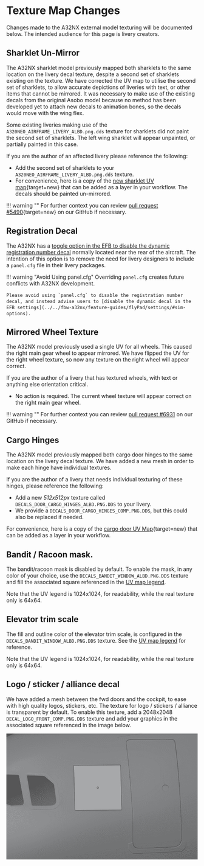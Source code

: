 # Texture Map Changes

Changes made to the A32NX external model texturing will be documented below. The intended audience for this page is livery creators.

## Sharklet Un-Mirror

The A32NX sharklet model previously mapped both sharklets to the same location on the livery decal texture, despite a second set of sharklets existing on the texture. We have corrected the UV map to utilise the second set of sharklets, to allow accurate depictions of liveries with text, or other items that cannot be mirrored. It was necessary to make use of the existing decals from the original Asobo model because no method has been developed yet to attach new decals to animation bones, so the decals would move with the wing flex.

Some existing liveries making use of the `A320NEO_AIRFRAME_LIVERY_ALBD.png.dds` texture for sharklets did not paint the second set of sharklets. The left wing sharklet will appear unpainted, or partially painted in this case.

If you are the author of an affected livery please reference the following:

- Add the second set of sharklets to your `A320NEO_AIRFRAME_LIVERY_ALBD.png.dds` texture.
- For convenience, here is a copy of the [new sharklet UV map](assets/a32nx-dev/sharklet_uv_4k.png){target=new} that can be added as a layer in your workflow. The decals should be painted un-mirrored.

!!! warning ""
    For further context you can review [pull request #5490](https://github.com/flybywiresim/a32nx/pull/5490){target=new} on our GitHub if necessary.

## Registration Decal

The A32NX has a [toggle option in the EFB to disable the dynamic registration number decal](../../fbw-a32nx/feature-guides/flyPad/settings/#sim-options) normally located near the rear of the aircraft. The intention of this option is to remove the need for livery designers to include a `panel.cfg` file in their livery packages.

!!! warning "Avoid Using panel.cfg"
    Overriding `panel.cfg` creates future conflicts with A32NX development.

    Please avoid using `panel.cfg` to disable the registration number decal, and instead advise users to [disable the dynamic decal in the EFB settings](../../fbw-a32nx/feature-guides/flyPad/settings/#sim-options).

## Mirrored Wheel Texture

The A32NX model previously used a single UV for all wheels. This caused the right main gear wheel to appear mirrored. We have flipped the UV for the right wheel texture, so now any texture on the right wheel will appear correct.

If you are the author of a livery that has textured wheels, with text or anything else orientation critical.

- No action is required. The current wheel texture will appear correct on the right main gear wheel.

!!! warning ""
    For further context you can review [pull request #6931](https://github.com/flybywiresim/a32nx/pull/6931) on our GitHub if necessary.

## Cargo Hinges

The A32NX model previously mapped both cargo door hinges to the same location on the livery decal texture. We have added a new mesh in order to make each hinge have individual textures.

If you are the author of a livery that needs individual texturing of these hinges, please reference the following:

- Add a new *512x512px* texture called `DECALS_DOOR_CARGO_HINGES_ALBD.PNG.DDS` to your livery.
- We provide a `DECALS_DOOR_CARGO_HINGES_COMP.PNG.DDS`, but this could also be replaced if needed.

For convenience, here is a copy of the 
[cargo door UV Map](assets/a32nx-dev/cargo-door-uv.png){target=new} that can be added as a layer in your workflow.

## Bandit / Racoon mask.
The bandit/racoon mask is disabled by default.
To enable the mask, in any color of your choice, use the `DECALS_BANDIT_WINDOW_ALBD.PNG.DDS` texture and fill the 
associated square referenced in the [UV map legend](assets/textures/uv-map-legend.png).

Note that the UV legend is 1024x1024, for readability, while the real texture only is 64x64.

## Elevator trim scale
The fill and outline color of the elevator trim scale, is configured in the `DECALS_BANDIT_WINDOW_ALBD.PNG.DDS` texture.
See the [UV map legend](assets/textures/uv-map-legend.png) for reference. 

Note that the UV legend is 1024x1024, for readability, while the real texture only is 64x64.

## Logo / sticker / alliance decal
We have added a mesh between the fwd doors and the cockpit, to ease with high quality logos, stickers, etc.
The texture for logo / stickers / alliance is transparent by default.
To enable this texture, add a 2048x2048 `DECAL_LOGO_FRONT_COMP.PNG.DDS` texture and add your graphics in the 
associated square referenced in the image below. 

![](assets/textures/logo-mesh.png)